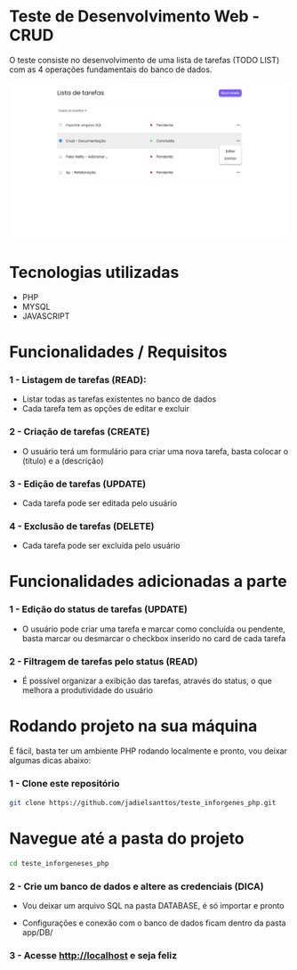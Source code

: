 # Teste de Desenvolvimento Web - CRUD
O teste consiste no desenvolvimento de uma lista de tarefas (TODO LIST) com as 4 operações fundamentais do banco de dados.

<img src="assets/images/home.png">

# Tecnologias utilizadas
* PHP
* MYSQL
* JAVASCRIPT

# Funcionalidades / Requisitos

### 1 - Listagem de tarefas (READ):
* Listar todas as tarefas existentes no banco de dados
* Cada tarefa tem as opções de editar e excluir

### 2 - Criação de tarefas (CREATE)
* O usuário terá um formulário para criar uma nova tarefa, basta colocar o (título) e a (descrição)

### 3 - Edição de tarefas (UPDATE)
* Cada tarefa pode ser editada pelo usuário

### 4 - Exclusão de tarefas (DELETE)
* Cada tarefa pode ser excluída pelo usuário

# Funcionalidades adicionadas a parte

### 1 - Edição do status de tarefas (UPDATE)
* O usuário pode criar uma tarefa e marcar como concluída ou pendente, basta marcar ou desmarcar o checkbox inserido no card de cada tarefa

### 2 - Filtragem de tarefas pelo status (READ)
* É possível organizar a exibição das tarefas, através do status, o que melhora a produtividade do usuário

# Rodando projeto na sua máquina
É fácil, basta ter um ambiente PHP rodando localmente e pronto, vou deixar algumas dicas abaixo:

### 1 - Clone este repositório

```bash
git clone https://github.com/jadielsanttos/teste_inforgenes_php.git
```

# Navegue até a pasta do projeto

```bash
cd teste_inforgeneses_php
```

### 2 - Crie um banco de dados e altere as credenciais (DICA)
* Vou deixar um arquivo SQL na pasta DATABASE, é só importar e pronto

* Configurações e conexão com o banco de dados ficam dentro da pasta app/DB/

### 3 - Acesse [http://localhost](http://localhost) e seja feliz


